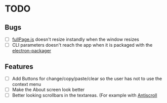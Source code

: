 # TODO

## Bugs
* [ ] [fullPage.js](https://github.com/alvarotrigo/fullPage.js/) doesn't resize instandly when the window resizes
* [ ] CLI parameters doesn't reach the app when it is packaged with the [electron-packager](https://github.com/electron-userland/electron-packager)
## Features
* [ ] Add Buttons for change/copy/paste/clear so the user has not to use the context menu
* [ ] Make the About screen look better
* [ ] Better looking scrollbars in the textareas. (For example with [Antiscroll](https://github.com/Automattic/antiscroll)
